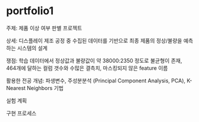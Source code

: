 # portfolio1

주제: 제품 이상 여부 판별 프로젝트

상세: 디스플레이 제조 공정 중 수집된 데이터를 기반으로 최종 제품의 정상/불량을 예측하는 시스템의 설계

쟁점: 학습 데이터에서 정상값과 불량값이 약 38000:2350 정도로 불균형이 존재, 464개에 달하는 컬럼 갯수와 수많은 결측치, 마스킹되지 않은 feature 이름

활용한 전공 개념: 파생변수, 주성분분석 (Principal Component Analysis, PCA), K-Nearest Neighbors 기법

실험 계획

구현 프로세스
